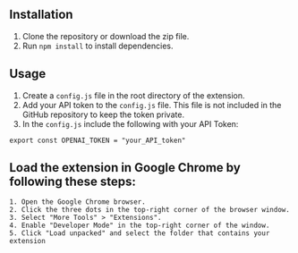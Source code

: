 ## Installation

1. Clone the repository or download the zip file.
2. Run `npm install` to install dependencies.

## Usage

1. Create a `config.js` file in the root directory of the extension.
2. Add your API token to the `config.js` file. This file is not included in the GitHub repository to keep the token private.
3. In the `config.js` include the following with your API Token:

 ``export const OPENAI_TOKEN = "your_API_token"``

## Load the extension in Google Chrome by following these steps:

    1. Open the Google Chrome browser.
    2. Click the three dots in the top-right corner of the browser window.
    3. Select "More Tools" > "Extensions".
    4. Enable "Developer Mode" in the top-right corner of the window.
    5. Click "Load unpacked" and select the folder that contains your extension
